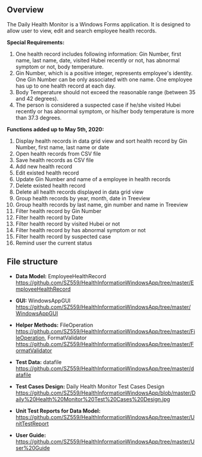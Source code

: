 ## **Overview**
The Daily Health Monitor is a Windows Forms application. It is designed to allow user to view, edit and search employee health records. 

**Special Requirements:**
1. One health record includes following information: Gin Number, first name, last name, date, visited Hubei recently or not, has abnormal symptom or not, body temperature. 
2. Gin Number, which is a positive integer, represents employee's identity. One Gin Number can be only associated with one name. 
One employee has up to one health record at each day. 
3. Body Temperature should not exceed the reasonable range (between 35 and 42 degrees). 
4. The person is considered a suspected case if he/she visited Hubei recently or has abnormal symptom, or his/her body temperature is more than 37.3 degrees.

**Functions added up to May 5th, 2020:**
1. Display health records in data grid view and sort health record by Gin Number, first name, last name or date
2. Open health records from CSV file
3. Save health records as CSV file
4. Add new health record 
5. Edit existed health record 
6. Update Gin Number and name of a employee in health records
7. Delete existed health record
8. Delete all health records displayed in data grid view
9. Group health records by year, month, date in Treeview
10. Group health records by last name, gin number and name in Treeview
11. Filter health record by Gin Number
12. Filter health record by Date
13. Filter health record by visited Hubei or not
14. Filter health record by has abnormal symptom or not
15. Filter health record by suspected case
15. Remind user the current status

## **File structure**

+ **Data Model:** EmployeeHealthRecord https://github.com/SZ559/HealthInformationWindowsApp/tree/master/EmployeeHealthRecord

+ **GUI:** WindowsAppGUI https://github.com/SZ559/HealthInformationWindowsApp/tree/master/WindowsAppGUI

+ **Helper Methods:** FileOperation https://github.com/SZ559/HealthInformationWindowsApp/tree/master/FileOperation, FormatValidator https://github.com/SZ559/HealthInformationWindowsApp/tree/master/FormatValidator

+ **Test Data:** datafile https://github.com/SZ559/HealthInformationWindowsApp/tree/master/datafile

+ **Test Cases Design:** Daily Health Monitor Test Cases Design https://github.com/SZ559/HealthInformationWindowsApp/blob/master/Daily%20Health%20Monitor%20Test%20Cases%20Design.jpg

+ **Unit Test Reports for Data Model:** https://github.com/SZ559/HealthInformationWindowsApp/tree/master/UnitTestReport

+ **User Guide:** https://github.com/SZ559/HealthInformationWindowsApp/tree/master/User%20Guide






